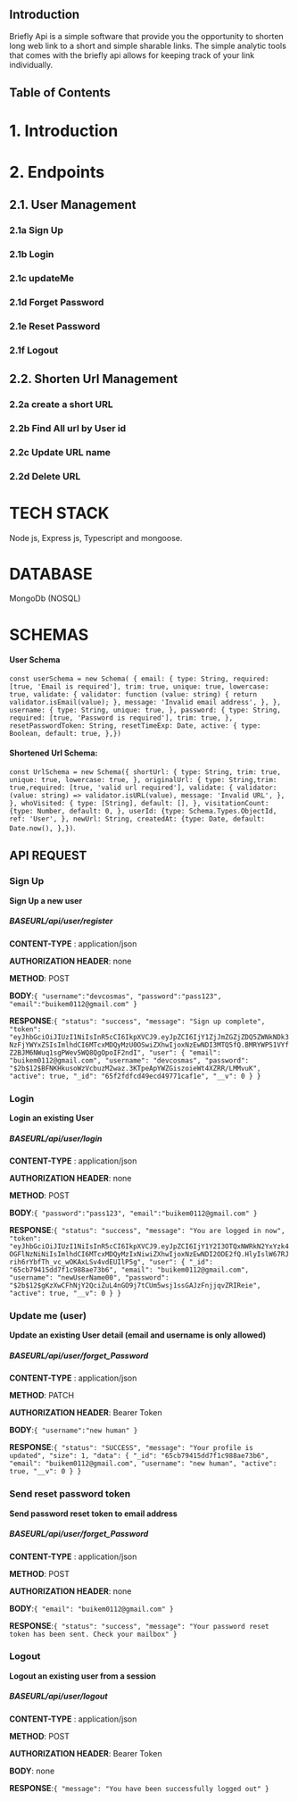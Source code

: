 ## Introduction

Briefly Api is a simple software that provide you the opportunity to shorten long web link to a short and simple sharable links. The simple analytic tools that comes with the briefly api allows for keeping track of your link individually.

## Table of Contents

# 1\. Introduction

# 2\. Endpoints

## 2.1. User Management

### 2.1a Sign Up

### 2.1b Login

### 2.1c updateMe

### 2.1d Forget Password

### 2.1e Reset Password

### 2.1f Logout

## 2.2. Shorten Url Management

### 2.2a create a short URL

### 2.2b Find All url by User id

### 2.2c Update URL name

### 2.2d Delete URL

# TECH STACK

Node js, Express js, Typescript and mongoose.

# DATABASE

MongoDb (NOSQL)

# SCHEMAS

#### User Schema

`const userSchema = new Schema(
{ email: {
type: String,
required: [true, 'Email is required'],
trim: true, unique: true,
lowercase: true,
validate: { validator: function (value: string) { return validator.isEmail(value); },
message: 'Invalid email address', }, }, username: { type: String, unique: true, },
password: { type: String, required: [true, 'Password is required'], trim: true, },
resetPasswordToken: String,
resetTimeExp: Date, active: { type: Boolean, default: true, },})`

#### Shortened Url Schema:

`const UrlSchema = new Schema({
shortUrl: { type: String, trim: true, unique: true, lowercase: true, },
originalUrl: { type: String,trim: true,required: [true, 'valid url required'], validate: { validator: (value: string) => validator.isURL(value), message: 'Invalid URL', }, }, whoVisited: { type: [String], default: [], },
visitationCount: {type: Number, default: 0, },
userId: {type: Schema.Types.ObjectId, ref: 'User', },
newUrl: String,
createdAt: {type: Date, default: Date.now(),
},})`.

## API REQUEST

### Sign Up

**Sign Up a new user**

##### BASEURL/api/user/register

**CONTENT-TYPE** : application/json

**AUTHORIZATION HEADER**: none

**METHOD**: POST

**BODY**:`{
    "username":"devcosmas",
    "password":"pass123",
    "email":"buikem0112@gmail.com"
}`

**RESPONSE**:`{
    "status": "success",
    "message": "Sign up complete",
    "token": "eyJhbGciOiJIUzI1NiIsInR5cCI6IkpXVCJ9.eyJpZCI6IjY1ZjJmZGZjZDQ5ZWNkNDk3NzFjYWYxZSIsImlhdCI6MTcxMDQyMzU0OSwiZXhwIjoxNzEwNDI3MTQ5fQ.BMRYWP51VYfZ2BJM6NWuq1sgPWev5WQ8QgOpoIF2ndI",
    "user": {
        "email": "buikem0112@gmail.com",
        "username": "devcosmas",
        "password": "$2b$12$BFNKHkusoWzVcbuzM2waz.3KTpeApYWZGiszoieWt4XZRR/LMMvuK",
        "active": true,
        "_id": "65f2fdfcd49ecd49771caf1e",
        "__v": 0
    }
}`

### Login

**Login an existing User**

##### BASEURL/api/user/login

**CONTENT-TYPE** : application/json

**AUTHORIZATION HEADER**: none

**METHOD**: POST

**BODY**:`{
 "password":"pass123",
 "email":"buikem0112@gmail.com"
}`

**RESPONSE**:`{
    "status": "success",
    "message": "You are logged in now",
    "token": "eyJhbGciOiJIUzI1NiIsInR5cCI6IkpXVCJ9.eyJpZCI6IjY1Y2I3OTQxNWRkN2YxYzk4OGFlNzNiNiIsImlhdCI6MTcxMDQyMzIxNiwiZXhwIjoxNzEwNDI2ODE2fQ.HlyIslW67RJrih6rYbfTh_vc_wOKAxLSv4vdEUIlP5g",
    "user": {
        "_id": "65cb79415dd7f1c988ae73b6",
        "email": "buikem0112@gmail.com",
        "username": "newUserName00",
        "password": "$2b$12$gKzXwCFhNjY2QciZuL4nGO9j7tCUm5wsj1ssGAJzFnjjqvZRIReie",
        "active": true,
        "__v": 0
    }
}`


### Update me (user)

**Update an existing User detail (email and username is only allowed)**

##### BASEURL/api/user/forget_Password

**CONTENT-TYPE** : application/json

**METHOD**: PATCH

**AUTHORIZATION HEADER**: Bearer Token

**BODY**:`{
    "username":"new human"
}`

**RESPONSE**:`{
    "status": "SUCCESS",
    "message": "Your profile is updated",
    "size": 1,
    "data": {
        "_id": "65cb79415dd7f1c988ae73b6",
        "email": "buikem0112@gmail.com",
        "username": "new human",
        "active": true,
        "__v": 0
    }
}`

### Send reset password token

**Send password reset token to email address**

##### BASEURL/api/user/forget_Password

**CONTENT-TYPE** : application/json

**METHOD**: POST

**AUTHORIZATION HEADER**: none

**BODY**:`{
    "email": "buikem0112@gmail.com"
}`

**RESPONSE**:`{
    "status": "success",
    "message": "Your password reset token has been sent. Check your mailbox"
}`

### Logout

**Logout an existing user from a session**

##### BASEURL/api/user/logout

**CONTENT-TYPE** : application/json

**METHOD**: POST

**AUTHORIZATION HEADER**: Bearer Token

**BODY**: none

**RESPONSE**:`{
    "message": "You have been successfully logged out"
}`
